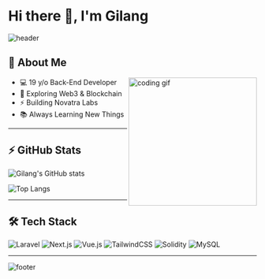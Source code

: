 # Hi there 👋, I'm Gilang

![header](https://capsule-render.vercel.app/api?type=waving&color=gradient&height=150&section=header)

## 🚀 About Me
<img align="right" alt="coding gif" src="https://media.giphy.com/media/qgQUggAC3Pfv687qPC/giphy.gif" width="260"/>

- 💻 19 y/o Back-End Developer  
- 🔗 Exploring Web3 & Blockchain  
- ⚡ Building Novatra Labs  
- 📚 Always Learning New Things  

---

## ⚡ GitHub Stats
![Gilang's GitHub stats](https://github-readme-stats.vercel.app/api?username=gilngns&show_icons=true&theme=radical)

![Top Langs](https://github-readme-stats.vercel.app/api/top-langs/?username=gilngns&layout=compact&theme=radical)

---

## 🛠️ Tech Stack
![Laravel](https://img.shields.io/badge/Laravel-FF2D20?style=for-the-badge&logo=laravel&logoColor=white)
![Next.js](https://img.shields.io/badge/Next.js-000000?style=for-the-badge&logo=nextdotjs&logoColor=white)
![Vue.js](https://img.shields.io/badge/Vue.js-35495E?style=for-the-badge&logo=vuedotjs&logoColor=4FC08D)
![TailwindCSS](https://img.shields.io/badge/TailwindCSS-06B6D4?style=for-the-badge&logo=tailwindcss&logoColor=white)
![Solidity](https://img.shields.io/badge/Solidity-363636?style=for-the-badge&logo=solidity&logoColor=white)
![MySQL](https://img.shields.io/badge/MySQL-005C84?style=for-the-badge&logo=mysql&logoColor=white)

---

![footer](https://capsule-render.vercel.app/api?type=waving&color=gradient&height=120&section=footer)
